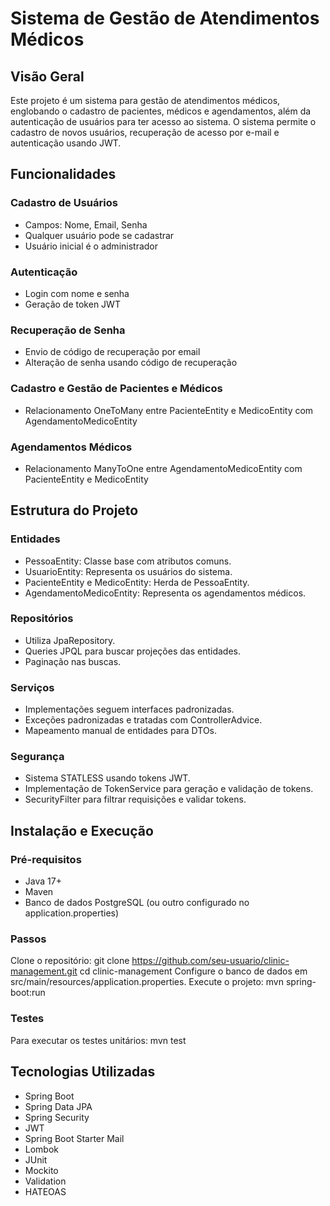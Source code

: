 # Sistema de Gestão de Atendimentos Médicos
## Visão Geral
Este projeto é um sistema para gestão de atendimentos médicos, englobando o cadastro de pacientes, médicos e agendamentos, além da autenticação de usuários para ter acesso ao sistema. O sistema permite o cadastro de novos usuários, recuperação de acesso por e-mail e autenticação usando JWT.

## Funcionalidades
### Cadastro de Usuários
- Campos: Nome, Email, Senha
- Qualquer usuário pode se cadastrar
- Usuário inicial é o administrador

### Autenticação
- Login com nome e senha
- Geração de token JWT

### Recuperação de Senha
- Envio de código de recuperação por email
- Alteração de senha usando código de recuperação

### Cadastro e Gestão de Pacientes e Médicos
- Relacionamento OneToMany entre PacienteEntity e MedicoEntity com AgendamentoMedicoEntity

### Agendamentos Médicos
- Relacionamento ManyToOne entre AgendamentoMedicoEntity com PacienteEntity e MedicoEntity

## Estrutura do Projeto
### Entidades
- PessoaEntity: Classe base com atributos comuns.
- UsuarioEntity: Representa os usuários do sistema.
- PacienteEntity e MedicoEntity: Herda de PessoaEntity.
- AgendamentoMedicoEntity: Representa os agendamentos médicos.
### Repositórios
- Utiliza JpaRepository.
- Queries JPQL para buscar projeções das entidades.
- Paginação nas buscas.
### Serviços
- Implementações seguem interfaces padronizadas.
- Exceções padronizadas e tratadas com ControllerAdvice.
- Mapeamento manual de entidades para DTOs.
### Segurança
- Sistema STATLESS usando tokens JWT.
- Implementação de TokenService para geração e validação de tokens.
- SecurityFilter para filtrar requisições e validar tokens.

## Instalação e Execução
### Pré-requisitos
- Java 17+
- Maven
- Banco de dados PostgreSQL (ou outro configurado no application.properties)

### Passos
Clone o repositório:
git clone https://github.com/seu-usuario/clinic-management.git
cd clinic-management
Configure o banco de dados em src/main/resources/application.properties.
Execute o projeto:
mvn spring-boot:run

### Testes
Para executar os testes unitários:
mvn test

## Tecnologias Utilizadas
- Spring Boot
- Spring Data JPA
- Spring Security
- JWT
- Spring Boot Starter Mail
- Lombok
- JUnit
- Mockito
- Validation
- HATEOAS

